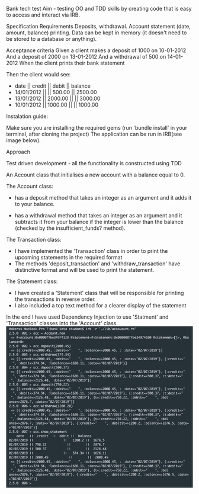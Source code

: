 Bank tech test
Aim - testing OO and TDD skills by creating code that is easy to access and interact via IRB.

Specification
Requirements
Deposits, withdrawal. Account statement (date, amount, balance) printing. Data can be kept in memory (it doesn't need to be stored to a database or anything).

Acceptance criteria
Given a client makes a deposit of 1000 on 10-01-2012 And a deposit of 2000 on 13-01-2012 And a withdrawal of 500 on 14-01-2012 When the client prints their bank statement

Then the client would see:
 - date || credit || debit || balance
 - 14/01/2012 || || 500.00 || 2500.00
 - 13/01/2012 || 2000.00 || || 3000.00
 - 10/01/2012 || 1000.00 || || 1000.00

Instalation guide:

 Make sure you are installing the required gems (run 'bundle install' in your terminal, after cloning the project)
 The application can be run in IRB(see image below).



Approach 

Test driven development - all the functionality is constructed using TDD

An Account class that initialises a new account with a balance equal to 0.
 
The Account class:

- has a deposit method that takes an integer as an argument and it adds it to your balance.

 - has a withdrawal method that takes an integer as an argument and it subtracts it from your balance if the integer is lower than the balance (checked by the insufficient_funds? method).

The Transaction class:

  - I have implemented the 'Transaction' class in order to print the upcoming statements in the required format
  - The methods 'deposit_transaction' and 'withdraw_transaction' have distinctive format and will be used to print the statement.

The Statement class:
  - I have created a 'Statement' class that will be responsible for printing the transactions in reverse order.
  - I also included a top text method for a clearer display of the statement

In the end I have used Dependency Injection to use 'Statment' and 'Transaction' classes into the 'Account' class.
![Account Statement](./image/AccountStatement.png)



